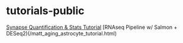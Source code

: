 # tutorials-public
[Synapse Quantification & Stats Tutorial](/SynapseQuant_Statistics.html)
[RNAseq Pipeline w/ Salmon + DESeq2)(/matt_aging_astrocyte_tutorial.html)
